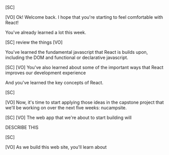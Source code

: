 [SC]

[VO]
Ok! Welcome back. I hope that you're starting to feel comfortable with React!

You've already learned a lot this week.

[SC]
review the things
[VO]

You've learned the fundamental javascript that React is builds upon, including the DOM and functional or declarative javascript.

[SC]
[VO]
You've also learned about some of the important ways that React improves our development experience

And you've learned the key concepts of React.

[SC]

[VO]
Now, it's time to start applying those ideas in the capstone project that we'll be working on over the next five weeks: nucampsite.

[SC]
[VO]
The web app that we're about to start building will

DESCRIBE THIS

[SC]

[VO]
As we build this web site, you'll learn about
